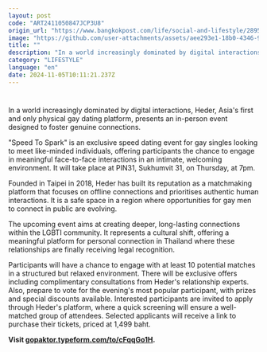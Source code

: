 ```yaml
---
layout: post
code: "ART2411050847JCP3U8"
origin_url: "https://www.bangkokpost.com/life/social-and-lifestyle/2895543/heder-to-host-gay-speed-dating-event-in-bangkok"
image: "https://github.com/user-attachments/assets/aee293e1-18b0-4346-969f-c812cb808ef9"
title: ""
description: "In a world increasingly dominated by digital interactions, Heder, Asia"
category: "LIFESTYLE"
language: "en"
date: 2024-11-05T10:11:21.237Z
---
```


# 

In a world increasingly dominated by digital interactions, Heder, Asia's first and only physical gay dating platform, presents an in-person event designed to foster genuine connections.

"Speed To Spark" is an exclusive speed dating event for gay singles looking to meet like-minded individuals, offering participants the chance to engage in meaningful face-to-face interactions in an intimate, welcoming environment. It will take place at PIN31, Sukhumvit 31, on Thursday, at 7pm.

Founded in Taipei in 2018, Heder has built its reputation as a matchmaking platform that focuses on offline connections and prioritises authentic human interactions. It is a safe space in a region where opportunities for gay men to connect in public are evolving.

The upcoming event aims at creating deeper, long-lasting connections within the LGBTI community. It represents a cultural shift, offering a meaningful platform for personal connection in Thailand where these relationships are finally receiving legal recognition.

Participants will have a chance to engage with at least 10 potential matches in a structured but relaxed environment. There will be exclusive offers including complimentary consultations from Heder's relationship experts. Also, prepare to vote for the evening's most popular participant, with prizes and special discounts available. Interested participants are invited to apply through Heder's platform, where a quick screening will ensure a well-matched group of attendees. Selected applicants will receive a link to purchase their tickets, priced at 1,499 baht.

**Visit [gopaktor.typeform.com/to/cFqqGo1H](https://www.gopaktor.typeform.com/to/cFqqGo1H).**